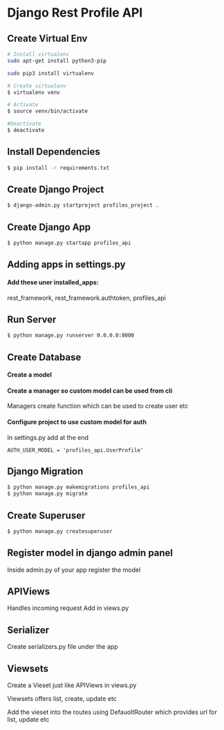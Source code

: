 # Django Rest Profile API

## Create Virtual Env

```bash
# Install virtualenv
sudo apt-get install python3-pip

sudo pip3 install virtualenv

# Create virtualenv
$ virtualenv venv

# Activate
$ source venv/bin/activate

#Deactivate
$ deactivate
```

## Install Dependencies

```bash
$ pip install -r requirements.txt
```

## Create Django Project

```bash
$ django-admin.py startproject profiles_project .
```

## Create Django App

```bash
$ python manage.py startapp profiles_api
```

## Adding apps in settings.py

#### Add these uner installed_apps:

rest_framework,
rest_framework.authtoken,
profiles_api

## Run Server

```bash
$ python manage.py runserver 0.0.0.0:8000
```

## Create Database

#### Create a model

#### Create a manager so custom model can be used from cli

Managers create function which can be used to create user etc

#### Configure project to use custom model for auth

In settings.py add at the end

```
AUTH_USER_MODEL = 'profiles_api.UserProfile'
```

## Django Migration

```bash
$ python manage.py makemigrations profiles_api
$ python manage.py migrate
```

## Create Superuser

```bash
$ python manage.py createsuperuser
```

## Register model in django admin panel

Inside admin.py of your app register the model

## APIViews

Handles incoming request
Add in views.py

## Serializer

Create serializers.py file under the app

## Viewsets

Create a Vieset just like APIViews in views.py

Viewsets offers list, create, update etc

Add the vieset into the routes using DefauoltRouter which provides url for list, update etc
